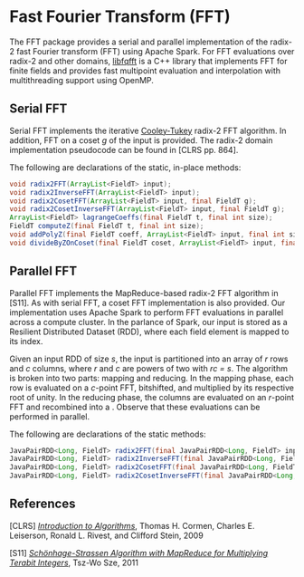 # Fast Fourier Transform (FFT)

The FFT package provides a serial and parallel implementation of the radix-2 fast Fourier transform (FFT) using Apache Spark. For FFT evaluations over radix-2 and other domains, [libfqfft](https://github.com/scipr-lab/libfqfft) is a C++ library that implements FFT for finite fields and provides fast multipoint evaluation and interpolation with multithreading support using OpenMP.

## Serial FFT

Serial FFT implements the iterative [Cooley-Tukey](https://en.wikipedia.org/wiki/Cooley%E2%80%93Tukey_FFT_algorithm) radix-2 FFT algorithm. In addition, FFT on a coset _g_ of the input is provided. The radix-2 domain implementation pseudocode can be found in [CLRS pp. 864].

The following are declarations of the static, in-place methods:

```java
void radix2FFT(ArrayList<FieldT> input);
void radix2InverseFFT(ArrayList<FieldT> input);
void radix2CosetFFT(ArrayList<FieldT> input, final FieldT g);
void radix2CosetInverseFFT(ArrayList<FieldT> input, final FieldT g);
ArrayList<FieldT> lagrangeCoeffs(final FieldT t, final int size);
FieldT computeZ(final FieldT t, final int size);
void addPolyZ(final FieldT coeff, ArrayList<FieldT> input, final int size);
void divideByZOnCoset(final FieldT coset, ArrayList<FieldT> input, final int size);
```

## Parallel FFT

Parallel FFT implements the MapReduce-based radix-2 FFT algorithm in [S11]. As with serial FFT, a coset FFT implementation is also provided. Our implementation uses Apache Spark to perform FFT evaluations in parallel across a compute cluster. In the parlance of Spark, our input is stored as a Resilient Distributed Dataset (RDD), where each field element is mapped to its index.

Given an input RDD of size _s_, the input is partitioned into an array of _r_ rows and _c_ columns, where _r_ and _c_ are powers of two with _rc = s_. The algorithm is broken into two parts: mapping and reducing. In the mapping phase, each row is evaluated on a _c_-point FFT, bitshifted, and multiplied by its respective root of unity.
In the reducing phase, the columns are evaluated on an _r_-point FFT and recombined into a . Observe that these evaluations can be performed in parallel.

The following are declarations of the static methods:
```java
JavaPairRDD<Long, FieldT> radix2FFT(final JavaPairRDD<Long, FieldT> input, final int rows, final int columns);
JavaPairRDD<Long, FieldT> radix2InverseFFT(final JavaPairRDD<Long, FieldT> input, final int rows, final int columns);
JavaPairRDD<Long, FieldT> radix2CosetFFT(final JavaPairRDD<Long, FieldT> input, final FieldT g, final int rows, final int columns);
JavaPairRDD<Long, FieldT> radix2CosetInverseFFT(final JavaPairRDD<Long, FieldT> input, final FieldT g, final int rows, final int columns);
```

## References

[CLRS] [_Introduction to Algorithms_](https://mitpress.mit.edu/books/introduction-algorithms), Thomas H. Cormen, Charles E. Leiserson, Ronald L. Rivest, and Clifford Stein, 2009

[S11] [_Schönhage-Strassen Algorithm with MapReduce
for Multiplying Terabit Integers_](https://people.apache.org/~szetszwo/ssmr20110429.pdf), Tsz-Wo Sze, 2011